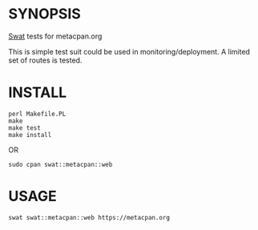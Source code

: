 # SYNOPSIS

[Swat](https://github.com/melezhik/swat) tests for metacpan.org

This is simple test suit could be used in monitoring/deployment. A limited set of routes is tested.

# INSTALL

    perl Makefile.PL
    make
    make test
    make install

OR

    sudo cpan swat::metacpan::web

# USAGE

    swat swat::metacpan::web https://metacpan.org
